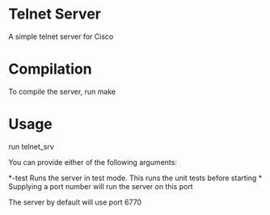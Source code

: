 Telnet Server
=============

A simple telnet server for Cisco

Compilation
===========

To compile the server, run
    make

Usage
=====

run 
    telnet_srv

You can provide either of the following arguments:

*-test  Runs the server in test mode. This runs the unit tests before starting
*<portno>   Supplying a port number will run the server on this port

The server by default will use port 6770
